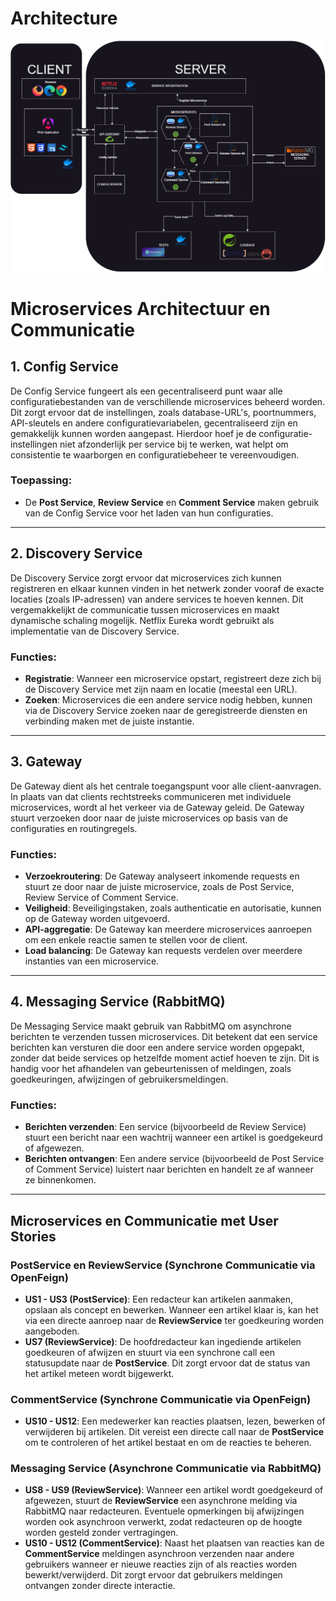 # Architecture

![ContentMangementSystem](Project%20Blogpost.png)

# Microservices Architectuur en Communicatie

## 1. Config Service
De Config Service fungeert als een gecentraliseerd punt waar alle configuratiebestanden van de verschillende microservices beheerd worden. Dit zorgt ervoor dat de instellingen, zoals database-URL's, poortnummers, API-sleutels en andere configuratievariabelen, gecentraliseerd zijn en gemakkelijk kunnen worden aangepast. Hierdoor hoef je de configuratie-instellingen niet afzonderlijk per service bij te werken, wat helpt om consistentie te waarborgen en configuratiebeheer te vereenvoudigen.

### Toepassing:
- De **Post Service**, **Review Service** en **Comment Service** maken gebruik van de Config Service voor het laden van hun configuraties.

---

## 2. Discovery Service
De Discovery Service zorgt ervoor dat microservices zich kunnen registreren en elkaar kunnen vinden in het netwerk zonder vooraf de exacte locaties (zoals IP-adressen) van andere services te hoeven kennen. Dit vergemakkelijkt de communicatie tussen microservices en maakt dynamische schaling mogelijk. Netflix Eureka wordt gebruikt als implementatie van de Discovery Service.

### Functies:
- **Registratie**: Wanneer een microservice opstart, registreert deze zich bij de Discovery Service met zijn naam en locatie (meestal een URL).
- **Zoeken**: Microservices die een andere service nodig hebben, kunnen via de Discovery Service zoeken naar de geregistreerde diensten en verbinding maken met de juiste instantie.

---

## 3. Gateway
De Gateway dient als het centrale toegangspunt voor alle client-aanvragen. In plaats van dat clients rechtstreeks communiceren met individuele microservices, wordt al het verkeer via de Gateway geleid. De Gateway stuurt verzoeken door naar de juiste microservices op basis van de configuraties en routingregels.

### Functies:
- **Verzoekroutering**: De Gateway analyseert inkomende requests en stuurt ze door naar de juiste microservice, zoals de Post Service, Review Service of Comment Service.
- **Veiligheid**: Beveiligingstaken, zoals authenticatie en autorisatie, kunnen op de Gateway worden uitgevoerd.
- **API-aggregatie**: De Gateway kan meerdere microservices aanroepen om een enkele reactie samen te stellen voor de client.
- **Load balancing**: De Gateway kan requests verdelen over meerdere instanties van een microservice.

---

## 4. Messaging Service (RabbitMQ)
De Messaging Service maakt gebruik van RabbitMQ om asynchrone berichten te verzenden tussen microservices. Dit betekent dat een service berichten kan versturen die door een andere service worden opgepakt, zonder dat beide services op hetzelfde moment actief hoeven te zijn. Dit is handig voor het afhandelen van gebeurtenissen of meldingen, zoals goedkeuringen, afwijzingen of gebruikersmeldingen.

### Functies:
- **Berichten verzenden**: Een service (bijvoorbeeld de Review Service) stuurt een bericht naar een wachtrij wanneer een artikel is goedgekeurd of afgewezen.
- **Berichten ontvangen**: Een andere service (bijvoorbeeld de Post Service of Comment Service) luistert naar berichten en handelt ze af wanneer ze binnenkomen.

---

## Microservices en Communicatie met User Stories

### PostService en ReviewService (Synchrone Communicatie via OpenFeign)
- **US1 - US3 (PostService)**: Een redacteur kan artikelen aanmaken, opslaan als concept en bewerken. Wanneer een artikel klaar is, kan het via een directe aanroep naar de **ReviewService** ter goedkeuring worden aangeboden.
- **US7 (ReviewService)**: De hoofdredacteur kan ingediende artikelen goedkeuren of afwijzen en stuurt via een synchrone call een statusupdate naar de **PostService**. Dit zorgt ervoor dat de status van het artikel meteen wordt bijgewerkt.

### CommentService (Synchrone Communicatie via OpenFeign)
- **US10 - US12**: Een medewerker kan reacties plaatsen, lezen, bewerken of verwijderen bij artikelen. Dit vereist een directe call naar de **PostService** om te controleren of het artikel bestaat en om de reacties te beheren.

### Messaging Service (Asynchrone Communicatie via RabbitMQ)
- **US8 - US9 (ReviewService)**: Wanneer een artikel wordt goedgekeurd of afgewezen, stuurt de **ReviewService** een asynchrone melding via RabbitMQ naar redacteuren. Eventuele opmerkingen bij afwijzingen worden ook asynchroon verwerkt, zodat redacteuren op de hoogte worden gesteld zonder vertragingen.
- **US10 - US12 (CommentService)**: Naast het plaatsen van reacties kan de **CommentService** meldingen asynchroon verzenden naar andere gebruikers wanneer er nieuwe reacties zijn of als reacties worden bewerkt/verwijderd. Dit zorgt ervoor dat gebruikers meldingen ontvangen zonder directe interactie.

<!-- :heavy_check_mark:_(COMMENT) Add a description of the architecture of your application and create a diagram like the one below. Link to the diagram in this document._

![eShopOnContainers Architecture](https://docs.microsoft.com/en-us/dotnet/architecture/cloud-native/media/eshoponcontainers-development-architecture.png)

[Source](https://docs.microsoft.com/en-us/dotnet/architecture/cloud-native/introduce-eshoponcontainers-reference-app) -->